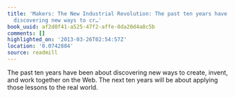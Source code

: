 ```yaml
---
title: 'Makers: The New Industrial Revolution: The past ten years have been about
  discovering new ways to cr…'
book_uuid: af2d0f41-a525-47f2-affe-0da20d4a8c5b
comments: []
highlighted_on: '2013-03-26T02:54:57Z'
location: '0.0742884'
source: readmill
---
```


The past ten years have been about discovering new ways to create, invent, and work together on the Web. The next ten years will be about applying those lessons to the real world.